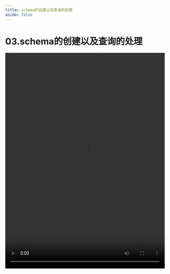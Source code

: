 ```yaml
---
title: schema的创建以及查询的处理
aside: false
---
```


# 03.schema的创建以及查询的处理

<video autoplay src="http://qn.chinavanes.com/nodejs/module-27/03.schema的创建以及查询的处理.mp4" controls controlsList="nodownload" width="100%" height="680"/>


